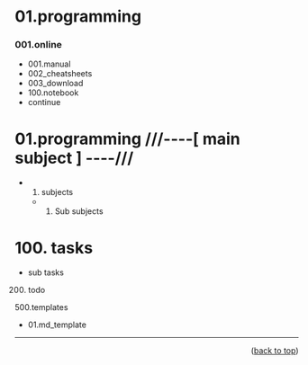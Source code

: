 <a name="topage"></a>

# 01.programming

### 001.online
* 001.manual
* 002_cheatsheets
* 003_download
* 100.notebook
* continue

# 01.programming  ///----[ main subject ] ----///
* 01. subjects
    * 01. Sub subjects

# 100. tasks
* sub tasks

200. todo

500.templates
* 01.md_template

-----

<p align="right">(<a href="#topage">back to top</a>)</p>
<br/>
<br/>

